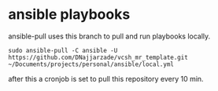 # ansible playbooks
ansible-pull uses this branch to pull and run playbooks locally.

```
sudo ansible-pull -C ansible -U https://github.com/DNajjarzade/vcsh_mr_template.git ~/Documents/projects/personal/ansible/local.yml
```
after this a cronjob is set to pull this repository every 10 min.
